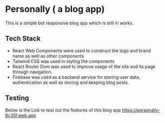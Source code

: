 
# Personally ( a blog app)

This is a simple but responsive blog app which is still in works. 


##  Tech Stack
- React Web Components were used to construct the logo and brand name as well as other components
- Tailwind CSS was used in styling the components
- React Router Dom was used to improve usage of the site and its page through navigation.
- Firebase was used as a backend service for storing user data, authentication as well as storing and keeping blog posts.


## Testing
Below is the Link to test out the features of this blog app
https://personally-8c35f.web.app

